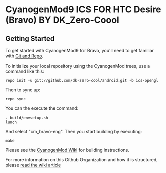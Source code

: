 CyanogenMod9 ICS FOR HTC Desire (Bravo) BY DK_Zero-Coool
===========

Getting Started
---------------

To get started with CyanogenMod9 for Bravo, you'll need to get
familiar with [Git and Repo](http://source.android.com/download/using-repo).

To initialize your local repository using the CyanogenMod trees, use a command like this:

    repo init -u git://github.com/dk-zero-cool/android.git -b ics-opengl

Then to sync up:

    repo sync

You can the execute the command:

    . build/envsetup.sh
    lunch

And select "cm_bravo-eng".
Then you start building by executing:

    make

Please see the [CyanogenMod Wiki](http://wiki.cyanogenmod.com/) for building instructions.

For more information on this Github Organization and how it is structured, 
please [read the wiki article](http://wiki.cyanogenmod.com/index.php/Github_Organization)

